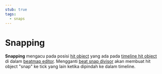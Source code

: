 ```yaml
---
stub: true
tags:
  - snaps
---
```


# Snapping

**Snapping** mengacu pada posisi [hit object](/wiki/Hit_object) yang ada pada [timeline hit object](/wiki/Beatmap_Editor/Timelines#hit-objects) di dalam [beatmap editor](/wiki/Beatmap_Editor). Mengganti [beat snap divisor](/wiki/Beatmap_Editor/Beat_Snap_Divisor) akan membuat hit object "snap" ke tick yang lain ketika dipindah ke dalam timeline.
